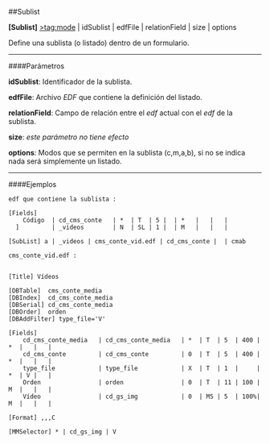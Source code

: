 ##Sublist

**[Sublist]** [>tag:mode](Mode) | idSublist | edfFile | relationField | size | options

Define una sublista (o listado) dentro de un formulario.


- - -

####Parámetros

**idSublist**:
	Identificador de la sublista.
    
**edfFile**:
	Archivo *EDF* que contiene la definición del listado.
    
**relationField**:
	Campo de relación entre el *edf* actual con el *edf* de la sublista.
    
**size**:
	*este parámetro no tiene efecto*
    
**options**:
	Modos que se permiten en la sublista (c,m,a,b), si no se indica nada será simplemente un listado.

- - -

####Ejemplos

```
edf que contiene la sublista :

[Fields]
    Código  | cd_cms_conte   | *  | T  | 5 |  | *   |	|   | 
  ]         | _videos        | N  | SL | 1 |  | M   |	|   | 

[SubList] a | _videos | cms_conte_vid.edf | cd_cms_conte |  | cmab
```

```
cms_conte_vid.edf :


[Title] Vídeos

[DBTable]  cms_conte_media
[DBIndex]  cd_cms_conte_media
[DBSerial] cd_cms_conte_media
[DBOrder]  orden
[DBAddFilter] type_file='V'

[Fields]
    cd_cms_conte_media	 | cd_cms_conte_media	| *  | T  | 5  | 400 | *  |   |   | 
    cd_cms_conte         | cd_cms_conte         | 0  | T  | 5  | 400 | *  |   |   | 
    type_file            | type_file	        | X  | T  | 1  |     | *  | V |   | 
    Orden                | orden		     	| 0  | T  | 11 | 100 | M  |   |   | 
    Vídeo                | cd_gs_img	        | 0  | MS | 5  | 100%| M  |   |   |

[Format] ,,,C

[MMSelector] * | cd_gs_img | V 
```


